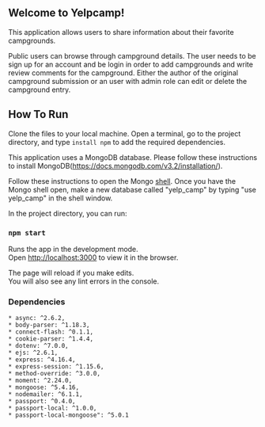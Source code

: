 ## Welcome to Yelpcamp!

This application allows users to share information about their favorite campgrounds.

Public users can browse through campground details. The user needs to be sign up for
an account and be login in order to add campgrounds and write review comments for the campground. Either the author of the original campground submission or an user with admin role can edit or delete the campground entry.  

## How To Run

Clone the files to your local machine. Open a terminal, go to the project directory, and type `install npm` to add the required dependencies.

This application uses a MongoDB database. Please follow these instructions to install MongoDB(https://docs.mongodb.com/v3.2/installation/). 

Follow these instructions to open the Mongo [shell](https://docs.mongodb.com/v3.2/mongo/). 
Once you have the Mongo shell open, make a new database called "yelp_camp" by typing "use yelp_camp" in the shell window. 

In the project directory, you can run:

### `npm start`

Runs the app in the development mode.<br>
Open [http://localhost:3000](http://localhost:3000) to view it in the browser.

The page will reload if you make edits.<br>
You will also see any lint errors in the console.

### Dependencies
    * async: ^2.6.2,
    * body-parser: ^1.18.3,
    * connect-flash: ^0.1.1,
    * cookie-parser: ^1.4.4,
    * dotenv: ^7.0.0,
    * ejs: ^2.6.1,
    * express: ^4.16.4,
    * express-session: ^1.15.6,
    * method-override: ^3.0.0,
    * moment: ^2.24.0,
    * mongoose: ^5.4.16,
    * nodemailer: ^6.1.1,
    * passport: ^0.4.0,
    * passport-local: ^1.0.0,
    * passport-local-mongoose": ^5.0.1